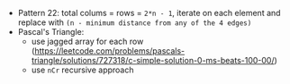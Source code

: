 - Pattern 22: total colums = rows = `2*n - 1`, iterate on each element and replace with `(n - minimum distance from any of the 4 edges)`
- Pascal's Triangle: 
  - use jagged array for each row (https://leetcode.com/problems/pascals-triangle/solutions/727318/c-simple-solution-0-ms-beats-100-00/)
  - use `nCr` recursive approach
